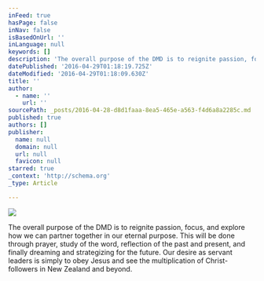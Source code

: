 ```yaml
---
inFeed: true
hasPage: false
inNav: false
isBasedOnUrl: ''
inLanguage: null
keywords: []
description: 'The overall purpose of the DMD is to reignite passion, focus, and explore how we can partner together in our eternal purpose. This will be done through prayer, study of the word, reflection of the past and present, and finally dreaming and strategizing for the future. Our desire as servant leaders is simply to obey Jesus and see the multiplication of Christ-followers in New Zealand and beyond. '
datePublished: '2016-04-29T01:18:19.725Z'
dateModified: '2016-04-29T01:18:09.630Z'
title: ''
author:
  - name: ''
    url: ''
sourcePath: _posts/2016-04-28-d8d1faaa-8ea5-465e-a563-f4d6a8a2285c.md
published: true
authors: []
publisher:
  name: null
  domain: null
  url: null
  favicon: null
starred: true
_context: 'http://schema.org'
_type: Article

---
```

![](https://the-grid-user-content.s3-us-west-2.amazonaws.com/b6efed81-a093-4488-9177-9f62830a082c.jpg)

The overall purpose of the DMD is to reignite passion, focus, and explore how we can partner together in our eternal purpose. This will be done through prayer, study of the word, reflection of the past and present, and finally dreaming and strategizing for the future. Our desire as servant leaders is simply to obey Jesus and see the multiplication of Christ-followers in New Zealand and beyond.